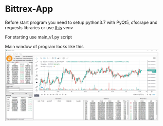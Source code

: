 # Bittrex-App
Before start program you need to setup python3.7 with PyQt5, cfscrape and requests
libraries or use [this](https://yadi.sk/d/h-q7o6r47TpGnQ) venv

For starting use main_v1.py script

Main window of program looks like this
![](https://github.com/RaZ52/Bittrex-App/raw/master/pic.jpg)
